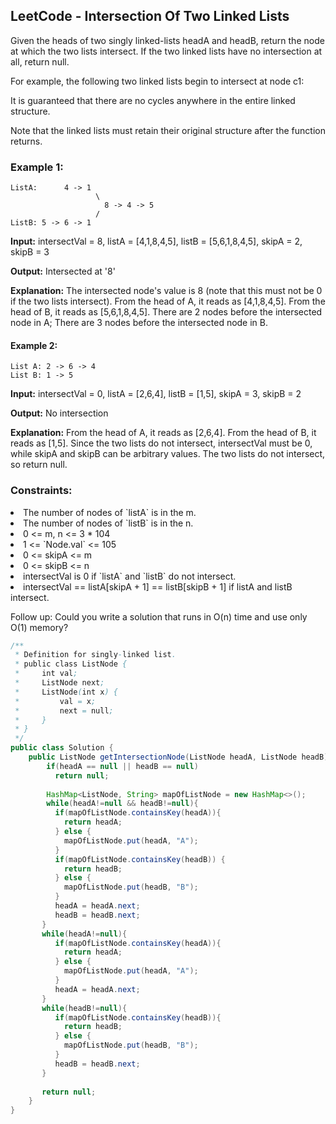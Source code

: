 ## LeetCode - Intersection Of Two Linked Lists
Given the heads of two singly linked-lists headA and headB, return the node at which the two lists intersect. If the two linked lists have no intersection at all, return null.

For example, the following two linked lists begin to intersect at node c1:


It is guaranteed that there are no cycles anywhere in the entire linked structure.

Note that the linked lists must retain their original structure after the function returns.

 

### Example 1:
```
ListA:      4 -> 1 
                   \
                     8 -> 4 -> 5
                   /
ListB: 5 -> 6 -> 1
```
**Input:** intersectVal = 8, listA = [4,1,8,4,5], listB = [5,6,1,8,4,5], skipA = 2, skipB = 3

**Output:** Intersected at '8'

**Explanation:** The intersected node's value is 8 (note that this must not be 0 if the two lists intersect).
From the head of A, it reads as [4,1,8,4,5]. From the head of B, it reads as [5,6,1,8,4,5]. There are 2 nodes before the intersected node in A; There are 3 nodes before the intersected node in B.

#### Example 2:
```
List A: 2 -> 6 -> 4
List B: 1 -> 5
```
**Input:** intersectVal = 0, listA = [2,6,4], listB = [1,5], skipA = 3, skipB = 2

**Output:** No intersection

**Explanation:** From the head of A, it reads as [2,6,4]. From the head of B, it reads as [1,5]. Since the two lists do not intersect, intersectVal must be 0, while skipA and skipB can be arbitrary values.
The two lists do not intersect, so return null.
 

### Constraints:

<li> The number of nodes of `listA` is in the m.
<li> The number of nodes of `listB` is in the n.
<li> 0 <= m, n <= 3 * 104
<li> 1 <= `Node.val` <= 105
<li> 0 <= skipA <= m
<li> 0 <= skipB <= n
<li> intersectVal is 0 if `listA` and `listB` do not intersect.
<li> intersectVal == listA[skipA + 1] == listB[skipB + 1] if listA and listB intersect.
 

Follow up: Could you write a solution that runs in O(n) time and use only O(1) memory?
```java
/**
 * Definition for singly-linked list.
 * public class ListNode {
 *     int val;
 *     ListNode next;
 *     ListNode(int x) {
 *         val = x;
 *         next = null;
 *     }
 * }
 */
public class Solution {
    public ListNode getIntersectionNode(ListNode headA, ListNode headB) {
        if(headA == null || headB == null)
          return null;
        
        HashMap<ListNode, String> mapOfListNode = new HashMap<>();
        while(headA!=null && headB!=null){
          if(mapOfListNode.containsKey(headA)){
            return headA;
          } else {
            mapOfListNode.put(headA, "A");
          }
          if(mapOfListNode.containsKey(headB)) {
            return headB;
          } else {
            mapOfListNode.put(headB, "B");
          }
          headA = headA.next;
          headB = headB.next;
       }
       while(headA!=null){
          if(mapOfListNode.containsKey(headA)){
            return headA;
          } else {
            mapOfListNode.put(headA, "A");
          }
          headA = headA.next;
       }
       while(headB!=null){
          if(mapOfListNode.containsKey(headB)){
            return headB;
          } else {
            mapOfListNode.put(headB, "B");
          }
          headB = headB.next;
       }
       
       return null;
    }
}
```
